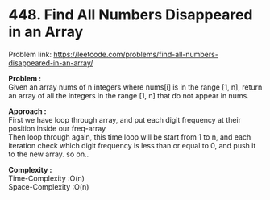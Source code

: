 # 448. Find All Numbers Disappeared in an Array

Problem link: https://leetcode.com/problems/find-all-numbers-disappeared-in-an-array/

**Problem :**<br>
Given an array nums of n integers where nums[i] is in the range [1, n], return an array of all the integers in the range [1, n] that do not appear in nums.<br>

**Approach :**<br>
First we have loop through array, and put each digit frequency at their position inside our freq-array<br>
Then loop through again, this time loop will be start from 1 to n, and each iteration check which digit frequency is less than or equal to 0, and push it to the new array. so on..

**Complexity :**<br>
Time-Complexity :O(n)<br>
Space-Complexity :O(n)<br>
